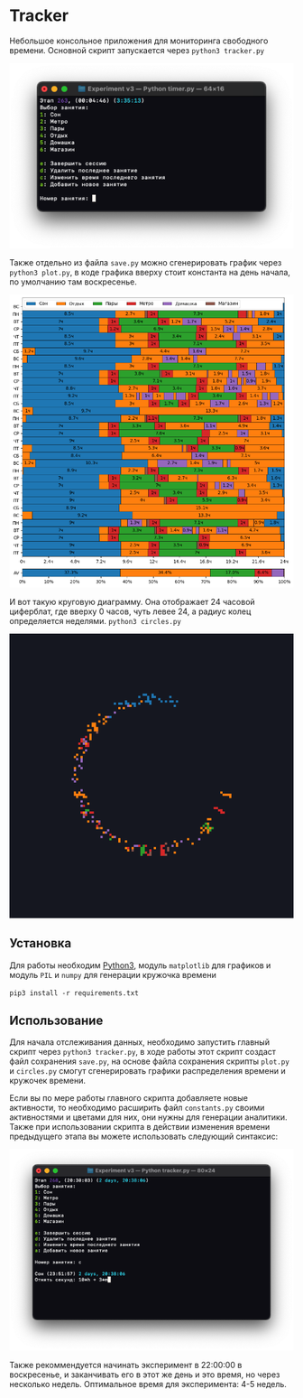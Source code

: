 # Tracker  
Небольшое консольное приложения для мониторинга свободного времени. Основной скрипт запускается через `python3 tracker.py`

![main app](images/main.png)

Также отдельно из файла `save.py` можно сгенерировать график через `python3 plot.py`, в коде графика вверху стоит константа на день начала, по умолчанию там воскресенье.

![plot](images/plot.png)

И вот такую круговую диаграмму. Она отображает 24 часовой циферблат, где вверху 0 часов, чуть левее 24, а радиус колец определяется неделями.
`python3 circles.py`

![circles](images/circles.png)

## Установка
Для работы необходим [Python3](https://www.python.org), модуль `matplotlib` для графиков и модуль `PIL` и `numpy` для генерации кружочка времени

`pip3 install -r requirements.txt`

## Использование
Для начала отслеживания данных, необходимо запустить главный скрипт через `python3 tracker.py`, в ходе работы этот скрипт создаст файл сохранения `save.py`, на основе файла сохранения скрипты `plot.py` и `circles.py` смогут сгенерировать графики распределения времени и кружочек времени. 

Если вы по мере работы главного скрипта добавляете новые активности, то необходимо расширить файл `constants.py` своими активностями и цветами для них, они нужны для генерации аналитики. Также при использовании скрипта в действии изменения времени предыдущего этапа вы можете использовать следующий синтаксис:

![delete time](images/delete_time.png)

Также рекоммендуется начинать эксперимент в 22:00:00 в воскресенье, и заканчивать его в этот же день и это время, но через несколько недель. Оптимальное время для эксперимента: 4-5 недель.